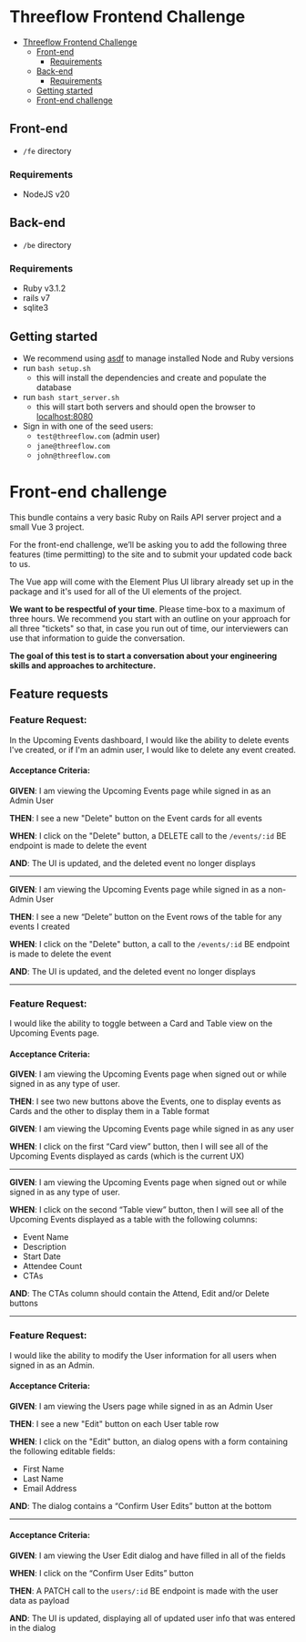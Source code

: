 # Threeflow Frontend Challenge

- [Threeflow Frontend Challenge](#threeflow-frontend-challenge)
  - [Front-end](#front-end)
    - [Requirements](#requirements)
  - [Back-end](#back-end)
    - [Requirements](#requirements-1)
  - [Getting started](#getting-started)
  - [Front-end challenge](#front-end-challenge)

## Front-end
- `/fe` directory
### Requirements
- NodeJS v20

## Back-end
- `/be` directory
### Requirements
- Ruby v3.1.2
- rails v7
- sqlite3

## Getting started
- We recommend using [asdf](https://asdf-vm.com/) to manage installed Node and Ruby versions
- run `bash setup.sh`
  - this will install the dependencies and create and populate the database
- run `bash start_server.sh`
  - this will start both servers and should open the browser to [localhost:8080](http://localhost:8080)
- Sign in with one of the seed users:
  - `test@threeflow.com` (admin user)
  - `jane@threeflow.com` 
  - `john@threeflow.com`

# Front-end challenge

This bundle contains a very basic Ruby on Rails API server project and a small Vue 3 project. 

For the front-end challenge, we’ll be asking you to add the following three features (time permitting) to the site and to submit your updated code back to us. 

The Vue app will come with the Element Plus UI library already set up in the package and it's used for all of the UI elements of the project.

**We want to be respectful of your time**. Please time-box to a maximum of three hours. We recommend you start with an outline on your approach for all three "tickets" so that, in case you run out of time, our interviewers can use that information to guide the conversation. 

**The goal of this test is to start a conversation about your engineering skills and approaches to architecture.**

## Feature requests

### Feature Request:

In the Upcoming Events dashboard, I would like the ability to delete events I've created, or if I'm an admin user, I would like to delete any event created.

#### Acceptance Criteria:
**GIVEN**: 
I am viewing the Upcoming Events page while signed in as an Admin User

**THEN**: 
I see a new "Delete" button on the Event cards for all events

**WHEN**: 
I click on the "Delete" button, a DELETE call to the `/events/:id` BE endpoint is made to delete the event

**AND**: 
The UI is updated, and the deleted event no longer displays
 
---

**GIVEN**: 
I am viewing the Upcoming Events page while signed in as a non-Admin User

**THEN**: 
I see a new “Delete” button on the Event rows of the table for any events I created

**WHEN**: 
I click on the "Delete" button, a call to the `/events/:id` BE endpoint is made to delete the event

**AND**: The UI is updated, and the deleted event no longer displays

---
 
### Feature Request:

I would like the ability to toggle between a Card and Table view on the Upcoming Events page.

#### Acceptance Criteria:
**GIVEN**:
I am viewing the Upcoming Events page when signed out or while signed in as any type of user.

**THEN**:
I see two new buttons above the Events, one to display events as Cards and the other to display them in a Table format

**GIVEN**:
I am viewing the Upcoming Events page while signed in as any user 

**WHEN**:
I click on the first “Card view” button, then I will see all of the Upcoming Events displayed as cards (which is the current UX)

---

**GIVEN**: 
I am viewing the Upcoming Events page when signed out or while signed in as any type of user.

**WHEN**: 
I click on the second “Table view” button, then I will see all of the Upcoming Events displayed as a table with the following columns:
- Event Name
- Description
- Start Date
- Attendee Count
- CTAs

**AND**: The CTAs column should contain the Attend, Edit and/or Delete buttons
  
---
 
### Feature Request:
I would like the ability to modify the User information for all users when signed in as an Admin.

#### Acceptance Criteria:

**GIVEN**: 
I am viewing the Users page while signed in as an Admin User 

**THEN**: 
I see a new "Edit" button on each User table row

**WHEN**: 
I click on the "Edit" button, an dialog opens with a form containing the following editable fields:
- First Name
- Last Name
- Email Address

**AND**: 
The dialog contains a “Confirm User Edits” button at the bottom

---

#### Acceptance Criteria:

**GIVEN**: 
I am viewing the User Edit dialog and have filled in all of the fields

**WHEN**: 
I click on the “Confirm User Edits” button

**THEN**: 
A PATCH call to the `users/:id` BE endpoint is made with the user data as payload 

**AND**: 
The UI is updated, displaying all of updated user info that was entered in the dialog
